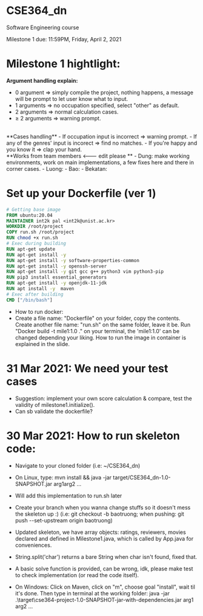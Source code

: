 # CSE364_dn
Software Engineering course


Milestone 1 due: 11:59PM, Friday, April 2, 2021

# Milestone 1 hightlight:

**Argument handling explain:**
- 0 argument => simply compile the project, nothing happens, a message will be prompt to let user know what to input.
- 1 arguments => no occupation specified, select "other" as default.
- 2 arguments => normal calculation cases.
- ≥ 2 arguments => warning prompt.
<br/>
**Cases handling**
- If occupation input is incorrect => warning prompt.
- If any of the genres' input is incorect => find no matches.
- If you're happy and you know it => clap your hand.
<br/>
**Works from team members <--- edit please **
- Dung: make working environments, work on main implementations, a few fixes here and there in corner cases.
- Luong: 
- Bao:
- Bekatan: 

# Set up your Dockerfile (ver 1)

```dockerfile
# Getting base image
FROM ubuntu:20.04
MAINTAINER int2k pal <int2k@unist.ac.kr>
WORKDIR /root/project
COPY run.sh /root/project
RUN chmod +x run.sh
# Exec during building
RUN apt-get update
RUN apt-get install -y
RUN apt-get install -y software-properties-common
RUN apt-get install -y openssh-server
RUN apt-get install -y git gcc g++ python3 vim python3-pip
RUN pip3 install essential_generators
RUN apt-get install -y openjdk-11-jdk
RUN apt install -y  maven
# Exec after building
CMD ["/bin/bash"]
```

- How to run docker:
- Create a file name: "Dockerfile" on your folder, copy the contents. Create another file name: "run.sh" on the same folder, leave it be. Run "Docker build -t mile1:1.0 ." on your terminal, the 'mile1:1.0' can be changed depending your liking. How to run the image in container is explained in the slide.

# 31 Mar 2021: We need your test cases
- Suggestion: implement your own score calculation & compare, test the validity of milestone1.initialize().
- Can sb validate the dockerfile?

# 30 Mar 2021: How to run skeleton code:
- Navigate to your cloned folder (i.e: ~/CSE364_dn)
- On Linux, type: mvn install && java -jar target/CSE364_dn-1.0-SNAPSHOT.jar arg1arg2 ...

- Will add this implementation to run.sh later

- Create your branch when you wanna change stuffs so it doesn't mess the skeleton up :) (i.e: git checkout -b baotruong; when pushing: git push --set-upstream origin baotruong)
- Updated skeleton, we have array objects: ratings, reviewers, movies declared and defined in Milestone1.java, which is called by App.java for conveniences.

- String.split('char') returns a bare String when char isn't found, fixed that.

- A basic solve function is provided, can be wrong, idk, please make test to check implementation (or read the code itself).

- On Windows: Click on Maven, click on "m", choose goal "install", wait til it's done. Then type in terminal at the working folder: java -jar .\target\cse364-project-1.0-SNAPSHOT-jar-with-dependencies.jar arg1 arg2 ...
